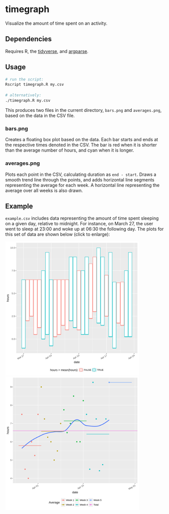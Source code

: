 # timegraph
Visualize the amount of time spent on an activity.

## Dependencies

Requires R, the [tidyverse](https://github.com/tidyverse/tidyverse), and
[argparse](https://github.com/trevorld/argparse).

## Usage

```bash
# run the script:
Rscript timegraph.R my.csv

# alternatively:
./timegraph.R my.csv
```

This produces two files in the current directory, `bars.png` and `averages.png`,
based on the data in the CSV file.

### bars.png

Creates a floating box plot based on the data.
Each bar starts and ends at the respective times denoted in the CSV.
The bar is red when it is shorter than the average number of hours, and cyan
when it is longer.

### averages.png

Plots each point in the CSV, calculating duration as `end - start`.
Draws a smooth trend line through the points, and adds horizontal line segments
representing the average for each week.
A horizontal line representing the average over all weeks is also drawn.

## Example

`example.csv` includes data representing the amount of time spent sleeping on a
given day, relative to midnight.
For instance, on March 27, the user went to sleep at 23:00 and woke up at 06:30
the following day.
The plots for this set of data are shown below (click to enlarge):

<p float="left">
    <img src="bars.png" width="425" height="425" />
    <img src="averages.png" width="425" height="425" />
</p>

